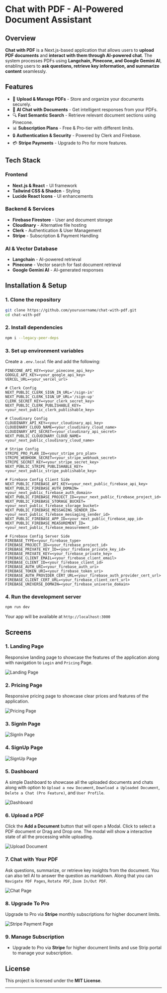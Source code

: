 # Chat with PDF - AI-Powered Document Assistant

## Overview

**Chat with PDF** is a Next.js-based application that allows users to **upload PDF documents** and **interact with them through AI-powered chat**. The system processes PDFs using **Langchain, Pinecone, and Google Gemini AI**, enabling users to **ask questions, retrieve key information, and summarize content** seamlessly.

## Features

- 📄 **Upload & Manage PDFs** - Store and organize your documents securely.
- 🤖 **AI Chat with Documents** - Get intelligent responses from your PDFs.
- 🔍 **Fast Semantic Search** - Retrieve relevant document sections using Pinecone.
- 📊 **Subscription Plans** - Free & Pro-tier with different limits.
- 🔒 **Authentication & Security** - Powered by Clerk and Firebase.
- 💳 **Stripe Payments** - Upgrade to Pro for more features.

## Tech Stack

### **Frontend**

- **Next.js & React** - UI framework
- **Tailwind CSS & Shadcn** - Styling
- **Lucide React Icons** - UI enhancements

### **Backend & Services**

- **Firebase Firestore** - User and document storage
- **Cloudinary** - Alternative file hosting
- **Clerk** - Authentication & User Management
- **Stripe** - Subscription & Payment Handling

### **AI & Vector Database**

- **Langchain** - AI-powered retrieval
- **Pinecone** - Vector search for fast document retrieval
- **Google Gemini AI** - AI-generated responses

## Installation & Setup

### **1. Clone the repository**

```bash
git clone https://github.com/yourusername/chat-with-pdf.git
cd chat-with-pdf
```

### **2. Install dependencies**

```bash
npm i --legacy-peer-deps
```

### **3. Set up environment variables**

Create a `.env.local` file and add the following:

```env
PINECONE_API_KEY=<your_pinecone_api_key>
GOOGLE_API_KEY=<your_google_api_key>
VERCEL_URL=<your_vercel_url>

# Clerk Config
NEXT_PUBLIC_CLERK_SIGN_IN_URL='/sign-in'
NEXT_PUBLIC_CLERK_SIGN_UP_URL='/sign-up'
CLERK_SECRET_KEY=<your_clerk_secret_key>
NEXT_PUBLIC_CLERK_PUBLISHABLE_KEY=<your_next_public_clerk_publishable_key>

# Cloudinary Config
CLOUDINARY_API_KEY=<your_cloudinary_api_key>
CLOUDINARY_CLOUD_NAME=<your_cloudinary_cloud_name>
CLOUDINARY_API_SECRET=<your_cloudinary_api_secret>
NEXT_PUBLIC_CLOUDINARY_CLOUD_NAME=<your_next_public_cloudinary_cloud_name>

# Stripe Config
STRIPE_PRO_PLAN_ID=<your_stripe_pro_plan>
STRIPE_WEBHOOK_SECRET=<your_stripe_webhook_secret>
STRIPE_SECRET_KEY=<your_stripe_secret_key>
NEXT_PUBLIC_STRIPE_PUBLISHABLE_KEY=<your_next_public_stripe_publishable_key>

# Firebase Config Client Side
NEXT_PUBLIC_FIREBASE_API_KEY=<your_next_public_firebase_api_key>
NEXT_PUBLIC_FIREBASE_AUTH_DOMAIN=<your_next_public_firebase_auth_domain>
NEXT_PUBLIC_FIREBASE_PROJECT_ID=<your_next_public_firebase_project_id>
NEXT_PUBLIC_FIREBASE_STORAGE_BUCKET=<your_next_public_firebase_storage_bucket>
NEXT_PUBLIC_FIREBASE_MESSAGING_SENDER_ID=<your_next_public_firebase_messaging_sender_id>
NEXT_PUBLIC_FIREBASE_APP_ID=<your_next_public_firebase_app_id>
NEXT_PUBLIC_FIREBASE_MEASUREMENT_ID=<your_next_public_firebase_measurement_id>

# Firebase Config Server Side
FIREBASE_TYPE=<your_firebase_type>
FIREBASE_PROJECT_ID=<your_firebase_project_id>
FIREBASE_PRIVATE_KEY_ID=<your_firebase_private_key_id>
FIREBASE_PRIVATE_KEY=<your_firebase_private_key>
FIREBASE_CLIENT_EMAIL=<your_firebase_client_email>
FIREBASE_CLIENT_ID=<your_firebase_client_id>
FIREBASE_AUTH_URI=<your_firebase_auth_uri>
FIREBASE_TOKEN_URI=<your_firebase_token_uri>
FIREBASE_AUTH_PROVIDER_CERT_URL=<your_firebase_auth_provider_cert_url>
FIREBASE_CLIENT_CERT_URL=<your_firebase_client_cert_url>
FIREBASE_UNIVERSE_DOMAIN=<your_firebase_universe_domain>

```

### **4. Run the development server**

```bash
npm run dev
```

Your app will be available at `http://localhost:3000`

## Screens

### **1. Landing Page**

Responsive landing page to showcase the features of the application along with navigation to `Login` and `Pricing` Page.

![Landing Page](/public/screenshots/LandingPage.png)

### **2. Pricing Page**

Responsive pricing page to showcase clear prices and features of the application.

![Pricing Page](/public/screenshots/PricingPage.png)

### **3. SignIn Page**

![SignIn Page](/public/screenshots/SigninPage.png)

### **4. SignUp Page**

![SignUp Page](/public/screenshots/SignupPage.png)

### **5. Dashboard**

A simple Dashboard to showcase all the uploaded documents and chats along with option to `Upload a new Document`, `Download a Uploaded Document`, `Delete a Chat (Pro Feature)`, and `User Profile`.

![Dashboard](/public/screenshots/Dashboard.png)

### **6. Upload a PDF**

Click the **Add a Document** button that will open a Modal. Click to select a PDF document or Drag and Drop one. The modal will show a interactive state of all the processing while uploading.

![Upload Document](/public/screenshots/UploadDocument.png)

### **7. Chat with Your PDF**

Ask questions, summarize, or retrieve key insights from the document. You can also tell AI to answer the question as markdown. Along that you can `Navigate PDF Pages`, `Rotate PDF`, `Zoom In/Out PDF`.

![Chat Page](/public/screenshots/ChatPage.png)

### **8. Upgrade To Pro**

Upgrade to Pro via **Stripe** monthly subscriptions for higher document limits.

![Stripe Payment Page](/public/screenshots/StripePaymentPage.png)

### **9. Manage Subscription**

- Upgrade to Pro via **Stripe** for higher document limits and use Strip portal to manage your subscription.

## License

This project is licensed under the **MIT License**.

---
